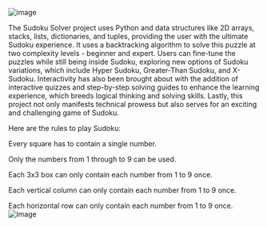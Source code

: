 ![image](https://github.com/user-attachments/assets/7c28523c-5e60-47ab-be54-75b11282305d)

The Sudoku Solver project uses Python and data structures like 2D arrays, stacks,
lists, dictionaries, and tuples, providing the user with the ultimate Sudoku
experience. It uses a backtracking algorithm to solve this puzzle at two
complexity levels - beginner and expert. Users can fine-tune the puzzles while
still being inside Sudoku, exploring new options of Sudoku variations, which
include Hyper Sudoku, Greater-Than Sudoku, and X-Sudoku. Interactivity has
also been brought about with the addition of interactive quizzes and step-by-step
solving guides to enhance the learning experience, which breeds logical thinking
and solving skills. Lastly, this project not only manifests technical prowess but
also serves for an exciting and challenging game of Sudoku.

Here are the rules to play Sudoku: 

Every square has to contain a single number.

Only the numbers from 1 through to 9 can be used.

Each 3x3 box can only contain each number from 1 to 9 once.

Each vertical column can only contain each number from 1 to 9 once.

Each horizontal row can only contain each number from 1 to 9 once.
![image](https://github.com/user-attachments/assets/4c2932a8-a7c7-46a1-b95b-4e8053d10c3f)
